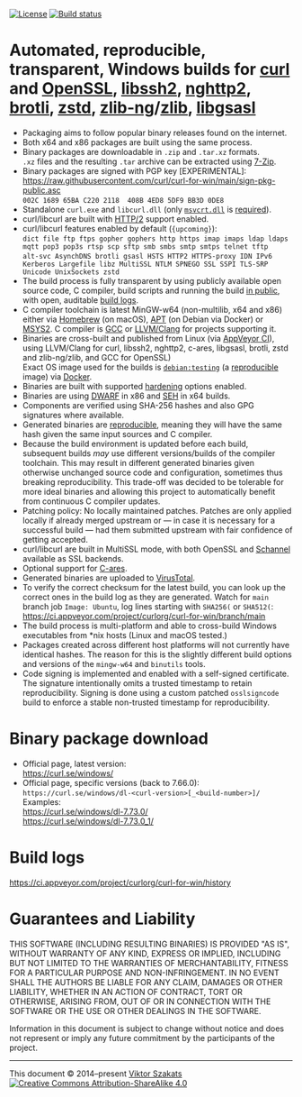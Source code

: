 [![License](https://raw.githubusercontent.com/curl/curl-for-win/main/MIT.svg?sanitize=1)](LICENSE.md)
[![Build status](https://ci.appveyor.com/api/projects/status/8yf6xjgq7u0cm013/branch/main?svg=true)](https://ci.appveyor.com/project/curlorg/curl-for-win/branch/main)

# Automated, reproducible, transparent, Windows builds for [curl](https://curl.se/) and [OpenSSL](https://www.openssl.org/), [libssh2](https://libssh2.org/), [nghttp2](https://nghttp2.org/), [brotli](https://github.com/google/brotli), [zstd](https://github.com/facebook/zstd), [zlib-ng](https://github.com/zlib-ng/zlib-ng)/[zlib](https://github.com/madler/zlib), [libgsasl](https://www.gnu.org/software/gsasl/)

  - Packaging aims to follow popular binary releases found on the internet.
  - Both x64 and x86 packages are built using the same process.
  - Binary packages are downloadable in `.zip` and `.tar.xz` formats.<br>
    `.xz` files and the resulting `.tar` archive can be extracted using
    [7-Zip](https://www.7-zip.org/).
  - Binary packages are signed with PGP key [EXPERIMENTAL]:
    <br><https://raw.githubusercontent.com/curl/curl-for-win/main/sign-pkg-public.asc>
    <br>`002C 1689 65BA C220 2118  408B 4ED8 5DF9 BB3D 0DE8`
  - Standalone `curl.exe` and `libcurl.dll` (only
    [`msvcrt.dll`](https://en.wikipedia.org/wiki/Microsoft_Windows_library_files#MSVCRT.DLL,_MSVCP*.DLL_and_CRTDLL.DLL)
    is
    [required](https://devblogs.microsoft.com/oldnewthing/?p=1273)).
  - curl/libcurl are built with [HTTP/2](https://en.wikipedia.org/wiki/HTTP/2)
    support enabled.
  - curl/libcurl features enabled by default (`{upcoming}`):
    <br>`dict file ftp ftps gopher gophers http https imap imaps ldap ldaps mqtt pop3 pop3s rtsp scp sftp smb smbs smtp smtps telnet tftp`
    <br>`alt-svc AsynchDNS brotli gsasl HSTS HTTP2 HTTPS-proxy IDN IPv6 Kerberos Largefile libz MultiSSL NTLM SPNEGO SSL SSPI TLS-SRP Unicode UnixSockets zstd`
  - The build process is fully transparent by using publicly available
    open source code, C compiler, build scripts and running the build
    [in public](https://ci.appveyor.com/project/curlorg/curl-for-win/branch/main),
    with open, auditable [build logs](#build-logs).
  - C compiler toolchain is latest MinGW-w64 (non-multilib, x64 and x86)
    either via [Homebrew](https://brew.sh/) (on macOS),
    [APT](https://en.wikipedia.org/wiki/APT_(Debian)) (on Debian via Docker)
    or [MSYS2](https://www.msys2.org/).
    C compiler is [GCC](https://gcc.gnu.org/) or
    [LLVM/Clang](https://clang.llvm.org/) for projects supporting it.
  - Binaries are cross-built and published from Linux
    (via [AppVeyor CI](https://www.appveyor.com/)), using LLVM/Clang for
    curl, libssh2, nghttp2, c-ares, libgsasl, brotli, zstd and zlib-ng/zlib,
    and GCC for OpenSSL)
    <br>Exact OS image used for the builds is
    [`debian:testing`](https://github.com/debuerreotype/docker-debian-artifacts/tree/dist-amd64/testing)
    (a [reproducible](https://github.com/debuerreotype/debuerreotype) image)
    via [Docker](https://hub.docker.com/_/debian/).
  - Binaries are built with supported
    [hardening](https://en.wikipedia.org/wiki/Hardening_%28computing%29)
    options enabled.
  - Binaries are using [DWARF](https://en.wikipedia.org/wiki/DWARF) in x86 and
    [SEH](https://en.wikipedia.org/wiki/Microsoft-specific_exception_handling_mechanisms#SEH)
    in x64 builds.
  - Components are verified using SHA-256 hashes and also GPG signatures where
    available.
  - Generated binaries are [reproducible](https://reproducible-builds.org/),
    meaning they will have the same hash given the same input sources and C
    compiler.
  - Because the build environment is updated before each build, subsequent
    builds _may_ use different versions/builds of the compiler toolchain.
    This may result in different generated binaries given otherwise unchanged
    source code and configuration, sometimes thus breaking reproducibility.
    This trade-off was decided to be tolerable for more ideal binaries and
    allowing this project to automatically benefit from continuous C compiler
    updates.
  - Patching policy: No locally maintained patches. Patches are only
    applied locally if already merged upstream or &mdash; in case it is
    necessary for a successful build &mdash; had them submitted upstream with
    fair confidence of getting accepted.
  - curl/libcurl are built in MultiSSL mode, with both OpenSSL and
    [Schannel](https://docs.microsoft.com/windows/win32/com/schannel)
    available as SSL backends.
  - Optional support for
    [C-ares](https://c-ares.haxx.se/).
  - Generated binaries are uploaded to [VirusTotal](https://www.virustotal.com/).
  - To verify the correct checksum for the latest build, you can look up the
    correct ones in the build log as they are generated. Watch for `main`
    branch job `Image: Ubuntu`, log lines starting with
    `SHA256(` or `SHA512(`:
      <https://ci.appveyor.com/project/curlorg/curl-for-win/branch/main>
  - The build process is multi-platform and able to cross-build Windows
    executables from \*nix hosts (Linux and macOS tested.)
  - Packages created across different host platforms will not currently have
    identical hashes. The reason for this is the slightly different build
    options and versions of the `mingw-w64` and `binutils` tools.
  - Code signing is implemented and enabled with a self-signed certificate.
    The signature intentionally omits a trusted timestamp to retain
    reproducibility. Signing is done using a custom patched `osslsigncode`
    build to enforce a stable non-trusted timestamp for reproducibility.

# Binary package download

  * Official page, latest version:<br>
    <https://curl.se/windows/>
  * Official page, specific versions (back to 7.66.0):<br>
    `https://curl.se/windows/dl-<curl-version>[_<build-number>]/`
    <br>Examples:
    <br><https://curl.se/windows/dl-7.73.0/>
    <br><https://curl.se/windows/dl-7.73.0_1/>

# Build logs

  <https://ci.appveyor.com/project/curlorg/curl-for-win/history>

# Guarantees and Liability

  THIS SOFTWARE (INCLUDING RESULTING BINARIES) IS PROVIDED "AS IS", WITHOUT
  WARRANTY OF ANY KIND, EXPRESS OR IMPLIED, INCLUDING BUT NOT LIMITED TO THE
  WARRANTIES OF MERCHANTABILITY, FITNESS FOR A PARTICULAR PURPOSE AND
  NON-INFRINGEMENT. IN NO EVENT SHALL THE AUTHORS BE LIABLE FOR ANY CLAIM,
  DAMAGES OR OTHER LIABILITY, WHETHER IN AN ACTION OF CONTRACT, TORT OR
  OTHERWISE, ARISING FROM, OUT OF OR IN CONNECTION WITH THE SOFTWARE OR THE
  USE OR OTHER DEALINGS IN THE SOFTWARE.

  Information in this document is subject to change without notice and does
  not represent or imply any future commitment by the participants of the
  project.

---
This document &copy;&nbsp;2014&ndash;present [Viktor Szakats](https://vsz.me/)<br>
[![Creative Commons Attribution-ShareAlike 4.0](https://raw.githubusercontent.com/curl/curl-for-win/main/cc-by-sa.svg?sanitize=1)](https://creativecommons.org/licenses/by-sa/4.0/)
